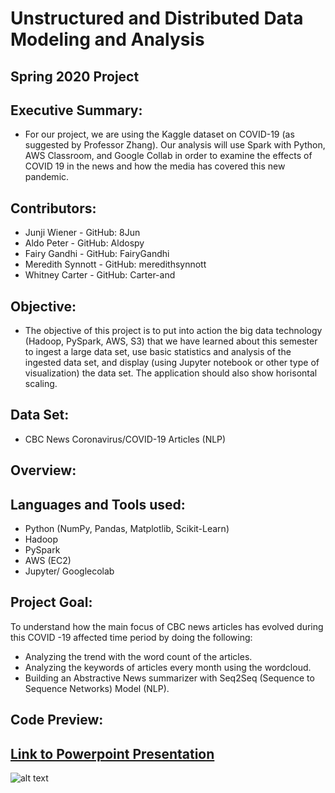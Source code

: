 #                                          Unstructured and Distributed Data Modeling and Analysis
##                                                           Spring 2020 Project

## Executive Summary:
* For our project, we are using the Kaggle dataset on COVID-19 (as suggested by Professor Zhang). Our analysis will use Spark with Python, AWS Classroom, and Google Collab in order to examine the effects of COVID 19 in the news and how the media has covered this new pandemic.

## Contributors:
* Junji Wiener - GitHub: 8Jun
* Aldo Peter - GitHub: Aldospy
* Fairy Gandhi - GitHub: FairyGandhi
* Meredith Synnott - GitHub: meredithsynnott
* Whitney Carter - GitHub: Carter-and

## Objective:
* The objective of this project is to put into action the big data technology (Hadoop, PySpark, AWS, S3) that we have learned about this semester to ingest a large data set, use basic statistics and analysis of the ingested data set, and display (using Jupyter notebook or other type of visualization) the data set. The application should also show horisontal scaling.

## Data Set:
* CBC News Coronavirus/COVID-19 Articles (NLP)

## Overview:

## Languages and Tools used:
* Python (NumPy, Pandas, Matplotlib, Scikit-Learn)
* Hadoop
* PySpark
* AWS (EC2)
* Jupyter/ Googlecolab

## Project Goal:
To understand how the main focus of CBC news articles has evolved during this COVID -19 affected time period by doing the following:
  * Analyzing the trend with the word count of the articles.
  * Analyzing the keywords of articles every month using the wordcloud.
  * Building an Abstractive News summarizer with Seq2Seq (Sequence to Sequence Networks) Model (NLP).

## Code Preview:

## [Link to Powerpoint Presentation](https://docs.google.com/presentation/d/1M856902qevlkEjnDXwcTPwwivRSvBs7O22RpdGVNgZ4/edit#slide=id.p)
![alt text]()

